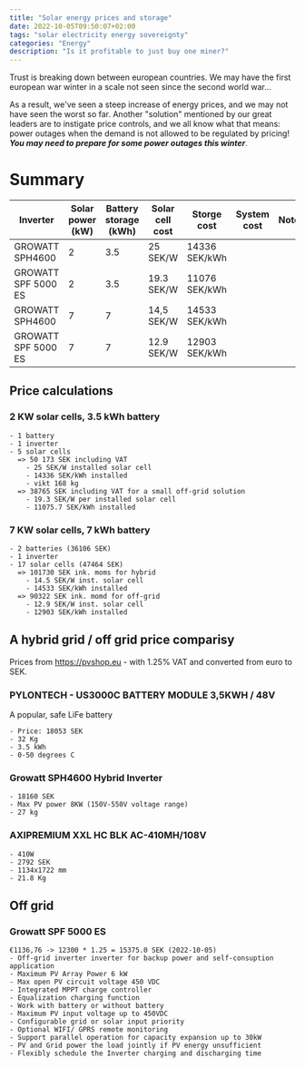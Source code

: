 ```yaml
---
title: "Solar energy prices and storage"
date: 2022-10-05T09:50:07+02:00
tags: "solar electricity energy sovereignty"
categories: "Energy"
description: "Is it profitable to just buy one miner?"
---
```


Trust is breaking down between european countries. We may have the first european war winter in a scale not seen since the second world war...

As a result, we've seen a steep increase of energy prices, and we may not have seen the worst so far. Another "solution" mentioned by our great leaders are to instigate price controls, and we all know what that means: power outages when the demand is not allowed to be regulated by pricing!
__*You may need to prepare for some power outages this winter*__. 


# Summary

| Inverter | Solar power (kW) | Battery storage (kWh)| Solar cell cost | Storge cost | System cost | Notes |
|--|--| -- |--| -- | -- | -- |
| GROWATT SPH4600 | 2 | 3.5 | 25 SEK/W| 14336 SEK/kWh |  || Hybrid off grid |
| GROWATT SPF 5000 ES | 2 | 3.5 | 19.3 SEK/W| 11076 SEK/kWh |  || | Off grid |
| GROWATT SPH4600 | 7 | 7 | 14,5 SEK/W| 14533 SEK/kWh |  || | Hybrid off grid |
| GROWATT SPF 5000 ES | 7 | 7 | 12.9 SEK/W| 12903 SEK/kWh |  || | Off grid |

## Price calculations

### 2 KW solar cells, 3.5 kWh battery
	- 1 battery
	- 1 inverter
	- 5 solar cells
	  => 50 173 SEK including VAT
	  	- 25 SEK/W installed solar cell
	  	- 14336 SEK/kWh installed
	  	- vikt 168 kg
	  => 38765 SEK including VAT for a small off-grid solution
	  	- 19.3 SEK/W per installed solar cell
	  	- 11075.7 SEK/kWh installed
	  
### 7 KW solar cells, 7 kWh battery
	- 2 batteries (36106 SEK)
	- 1 inverter
	- 17 solar cells (47464 SEK)
	  => 101730 SEK ink. moms for hybrid
	  	- 14.5 SEK/W inst. solar cell
	  	- 14533 SEK/kWh installed
	  => 90322 SEK ink. momd for off-grid
	  	- 12.9 SEK/W inst. solar cell
	  	- 12903 SEK/kWh installed



## A hybrid grid / off grid price comparisy

Prices from https://pvshop.eu - with 1.25% VAT and converted from euro to SEK.

### PYLONTECH - US3000C BATTERY MODULE 3,5KWH / 48V

A popular, safe LiFe battery

	- Price: 18053 SEK
	- 32 Kg
	- 3.5 kWh
	- 0-50 degrees C

### Growatt SPH4600 Hybrid Inverter
	- 18160 SEK
	- Max PV power 8KW (150V-550V voltage range)
	- 27 kg

### AXIPREMIUM XXL HC BLK AC-410MH/108V
	- 410W
	- 2792 SEK
	- 1134x1722 mm
	- 21.8 Kg


## Off grid

### Growatt SPF 5000 ES
	€1136,76 -> 12300 * 1.25 = 15375.0 SEK (2022-10-05)
	- Off-grid inverter inverter for backup power and self-consuption application
	- Maximum PV Array Power 6 kW
	- Max open PV circuit voltage 450 VDC
	- Integrated MPPT charge controller
	- Equalization charging function
	- Work with battery or without battery
	- Maximum PV input voltage up to 450VDC
	- Configurable grid or solar input priority 
	- Optional WIFI/ GPRS remote monitoring
	- Support parallel operation for capacity expansion up to 30kW 
	- PV and Grid power the load jointly if PV energy unsufficient
	- Flexibly schedule the Inverter charging and discharging time






